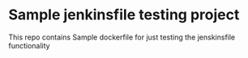 # Sample jenkinsfile testing project

This repo contains Sample dockerfile for just testing the jenskinsfile functionality
